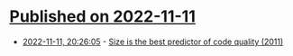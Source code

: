 # [Published on 2022-11-11](index.md)

* [2022-11-11, 20:26:05](https://news.ycombinator.com/item?id=33566329) - [Size is the best predictor of code quality (2011)](https://blog.vivekhaldar.com/post/10669678292/size-is-the-best-predictor-of-code-quality)
